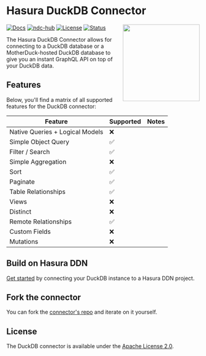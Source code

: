 # Hasura DuckDB Connector

<a href="https://duckdb.org/"><img src="https://github.com/hasura/ndc-duckdb/blob/main/docs/logo.svg" align="right" width="200"></a>

[![Docs](https://img.shields.io/badge/docs-v3.x-brightgreen.svg?style=flat)](https://hasura.io/connectors/duckdb)
[![ndc-hub](https://img.shields.io/badge/ndc--hub-duckdb-blue.svg?style=flat)](https://hasura.io/connectors/duckdb)
[![License](https://img.shields.io/badge/license-Apache--2.0-purple.svg?style=flat)](https://github.com/hasura/ndc-duckdb/blob/main/LICENSE.txt)
[![Status](https://img.shields.io/badge/status-alpha-yellow.svg?style=flat)](https://github.com/hasura/ndc-duckdb/blob/main/README.md)

The Hasura DuckDB Connector allows for connecting to a DuckDB database or a MotherDuck-hosted DuckDB database to give you an instant GraphQL API on top of your DuckDB data.

## Features

Below, you'll find a matrix of all supported features for the DuckDB connector:

| Feature                         | Supported | Notes |
| ------------------------------- | --------- | ----- |
| Native Queries + Logical Models | ❌        |       |
| Simple Object Query             | ✅        |       |
| Filter / Search                 | ✅        |       |
| Simple Aggregation              | ❌        |       |
| Sort                            | ✅        |       |
| Paginate                        | ✅        |       |
| Table Relationships             | ✅        |       |
| Views                           | ❌        |       |
| Distinct                        | ❌        |       |
| Remote Relationships            | ✅        |       |
| Custom Fields                   | ❌        |       |
| Mutations                       | ❌        |       |

## Build on Hasura DDN

[Get started](https://hasura.io/docs/3.0/how-to-build-with-ddn/with-duckdb) by connecting your DuckDB instance to a Hasura DDN project.

## Fork the connector

You can fork the [connector's repo](https://github.com/hasura/ndc-duckdb) and iterate on it yourself.

## License

The DuckDB connector is available under the [Apache License 2.0](https://www.apache.org/licenses/LICENSE-2.0).

